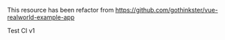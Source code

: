 This resource has been refactor from https://github.com/gothinkster/vue-realworld-example-app

Test CI v1
